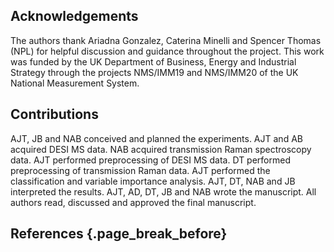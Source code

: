 ## Acknowledgements 

The authors thank Ariadna Gonzalez, Caterina Minelli and Spencer Thomas (NPL) for helpful discussion and guidance throughout the project. This work was funded by the UK Department of Business, Energy and Industrial Strategy through the projects NMS/IMM19 and NMS/IMM20 of the UK National Measurement System.

## Contributions 

AJT, JB and NAB conceived and planned the experiments. AJT and AB acquired DESI MS data. NAB acquired transmission Raman spectroscopy data. AJT performed preprocessing of DESI MS data. DT performed preprocessing of transmission Raman data. AJT performed the classification and variable importance analysis. AJT, DT, NAB and JB interpreted the results. AJT, AD, DT, JB and NAB wrote the manuscript. All authors read, discussed and approved the final manuscript.

## References {.page_break_before}

<!-- Explicitly insert bibliography here -->
<div id="refs"></div>
